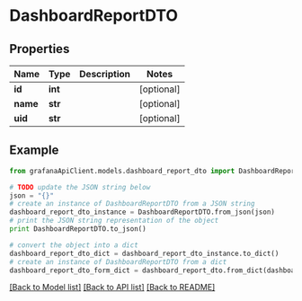 # DashboardReportDTO


## Properties
Name | Type | Description | Notes
------------ | ------------- | ------------- | -------------
**id** | **int** |  | [optional] 
**name** | **str** |  | [optional] 
**uid** | **str** |  | [optional] 

## Example

```python
from grafanaApiClient.models.dashboard_report_dto import DashboardReportDTO

# TODO update the JSON string below
json = "{}"
# create an instance of DashboardReportDTO from a JSON string
dashboard_report_dto_instance = DashboardReportDTO.from_json(json)
# print the JSON string representation of the object
print DashboardReportDTO.to_json()

# convert the object into a dict
dashboard_report_dto_dict = dashboard_report_dto_instance.to_dict()
# create an instance of DashboardReportDTO from a dict
dashboard_report_dto_form_dict = dashboard_report_dto.from_dict(dashboard_report_dto_dict)
```
[[Back to Model list]](../README.md#documentation-for-models) [[Back to API list]](../README.md#documentation-for-api-endpoints) [[Back to README]](../README.md)


